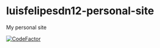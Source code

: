 # luisfelipesdn12-personal-site
My personal site

[![CodeFactor](https://www.codefactor.io/repository/github/luisfelipesdn12/luisfelipesdn12-personal-site/badge)](https://www.codefactor.io/repository/github/luisfelipesdn12/luisfelipesdn12-personal-site)
